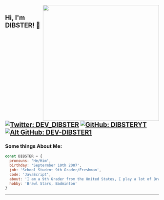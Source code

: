 <img src="https://github-readme-stats.vercel.app/api?username=DIBSTERYT&show_icons=true&theme=radical" align="right" width="380">
<h2> Hi, I'm DIBSTER! 👋</h2>


[![Twitter: DEV_DIBSTER](https://img.shields.io/twitter/follow/DEV_DIBSTER?style=social&olor=BLACK&)](https://twitter.com/DEV_DIBSTER)
[![GitHub: DIBSTERYT](https://img.shields.io/github/followers/DIBSTERYT?color=BLACK&style=social)](https://github.com/DIBSTERYT)
[![Alt GitHub: DEV-DIBSTER1](https://img.shields.io/github/followers/DIBSTERYT?color=BLACK&style=social)](https://github.com/DEV-DIBSTER1)
---

### Some things About Me:

```js
const DIBSTER = {
  pronouns: 'He/Him',
  birthday: 'Septermber 10th 2007',
  job: 'School Student 9th Grader/Freshman',
  code: 'JavaScript',
  about: 'I am a 9th Grader from the United States, I play a lot of Brawl Stars and code Discord bots.',
  hobby: 'Brawl Stars, Badminton'
}
```
---
